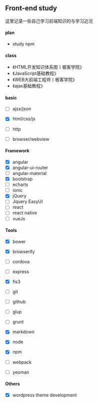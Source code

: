 ## Front-end study
  这里记录一些自己学习前端知识的与学习近况


#### plan
* study npm
 

#### class
* 《HTML开发知识体系图丨极客学院》
* 《JavaScript基础教程》
* 《WEB大前端工程师丨极客学院》
* 《ajax基础教程》

#### basic

- [ ] ajsx/json 
- [x] html/css/js
- [ ] http
- [ ] browser/webview


#### Framework
- [x] angular
- [x] angular-ui-router
- [ ] angular-material
- [x] bootstrap
- [ ] echarts
- [ ] ionic
- [x] jQuery
- [ ] Jquery EasyUI
- [ ] react
- [ ] react native
- [ ] vueJs

#### Tools
 
- [x] bower
- [x] browserify
- [ ] cordova  
- [ ] express
- [x] fis3  
- [ ] git
- [ ] github
- [ ] glup
- [ ] grunt 
- [x] markdown
- [x] node 
- [x] npm
- [ ] webpack
- [ ] yeoman   


#### Others

- [x] wordpress theme development
 
 
